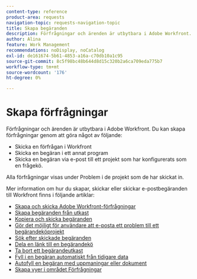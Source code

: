 ```yaml
---
content-type: reference
product-area: requests
navigation-topic: requests-navigation-topic
title: Skapa begäranden
description: Förfrågningar och ärenden är utbytbara i Adobe Workfront. Du kan skapa begäranden genom att skicka en begäran i Workfront, skicka en begäran i ett annat program eller skicka en begäran via e-post till ett projekt som är konfigurerat som en frågekö.
author: Alina
feature: Work Management
recommendations: noDisplay, noCatalog
exl-id: de161674-5b61-4853-a16a-c70db10a1c95
source-git-commit: 8c5f98bc48b644d8d15c320b2a6ca709eda775b7
workflow-type: tm+mt
source-wordcount: '176'
ht-degree: 0%

---
```


# Skapa förfrågningar

<!--
{{highlighted-preview}}
-->

Förfrågningar och ärenden är utbytbara i Adobe Workfront. Du kan skapa förfrågningar genom att göra något av följande:

* Skicka en förfrågan i Workfront
* Skicka en begäran i ett annat program
* Skicka en begäran via e-post till ett projekt som har konfigurerats som en frågekö.

Alla förfrågningar visas under Problem i de projekt som de har skickat in.

Mer information om hur du skapar, skickar eller skickar e-postbegäranden till Workfront finns i följande artiklar:

* [Skapa och skicka Adobe Workfront-förfrågningar](../../../manage-work/requests/create-requests/create-submit-requests.md)
* [Skapa begäranden från utkast](../../../manage-work/requests/create-requests/create-requests-from-drafts.md)
* [Kopiera och skicka begäranden](../../../manage-work/requests/create-requests/copy-and-submit-requests.md)
* [Gör det möjligt för användare att e-posta ett problem till ett begärandeköprojekt](../../../manage-work/requests/create-requests/enable-email-issues-into-projects.md)
* [Sök efter skickade begäranden](../../../manage-work/requests/create-requests/locate-submitted-requests.md)
* [Dela en länk till en begärandekö](../../../manage-work/requests/create-requests/share-link-to-request-queue.md)
* [Ta bort ett begärandeutkast](../../../manage-work/requests/create-requests/delete-request-draft.md)
* [Fyll i en begäran automatiskt från tidigare data](/help/quicksilver/manage-work/requests/create-requests/autofill-suggestions-from-previous.md)
* [Autofyll en begäran med uppmaningar eller dokument](/help/quicksilver/manage-work/requests/create-requests/autofill-from-prompt-document.md)
* [Skapa vyer i området Förfrågningar](/help/quicksilver/manage-work/requests/create-requests/create-views-for-requests-list.md)
